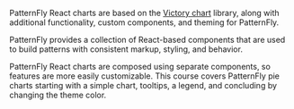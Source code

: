 PatternFly React charts are based on the [Victory chart](https://formidable.com/open-source/victory/docs/victory-chart/) library, along with additional functionality, custom components, and theming for PatternFly.

PatternFly provides a collection of React-based components that are used to build patterns with consistent markup, styling, and behavior.

PatternFly React charts are composed using separate components, so features are more easily customizable. This course covers PatternFly pie charts starting with a simple chart, tooltips, a legend, and concluding by changing the theme color.
